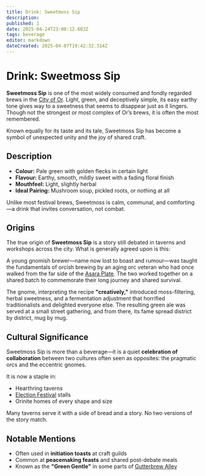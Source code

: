 ```yaml
---
title: Drink: Sweetmoss Sip
description: 
published: 1
date: 2025-04-24T23:08:12.683Z
tags: beverage
editor: markdown
dateCreated: 2025-04-07T19:42:32.314Z
---
```


# Drink: Sweetmoss Sip
**Sweetmoss Sip** is one of the most widely consumed and fondly regarded brews in the [City of Or](/geography/settlement/city/city-of-or.md). Light, green, and deceptively simple, its easy earthy tone gives way to a sweetness that seems to disappear just as it lingers. Though not the strongest or most complex of Or’s brews, it is often the most remembered.

Known equally for its taste and its tale, Sweetmoss Sip has become a symbol of unexpected unity and the joy of shared craft.

## Description
- **Colour:** Pale green with golden flecks in certain light
- **Flavour:** Earthy, smooth, mildly sweet with a fading floral finish
- **Mouthfeel:** Light, slightly herbal
- **Ideal Pairing:** Mushroom soup, pickled roots, or nothing at all

Unlike most festival brews, Sweetmoss is calm, communal, and comforting—a drink that invites conversation, not combat.

## Origins
The true origin of **Sweetmoss Sip** is a story still debated in taverns and workshops across the city. What is generally agreed upon is this:

A young gnomish brewer—name now lost to boast and rumour—was taught the fundamentals of orcish brewing by an aging orc veteran who had once walked from the far side of the [Asara Plate](/geography/scale/asara-plate.md). The two worked together on a shared batch to commemorate their long journey and shared survival.

The gnome, interpreting the recipe **"creatively,"** introduced moss-filtering, herbal sweetness, and a fermentation adjustment that horrified traditionalists and delighted everyone else. The resulting green ale was served at a small street gathering, and from there, its fame spread district by district, mug by mug.

## Cultural Significance
Sweetmoss Sip is more than a beverage—it is a quiet **celebration of collaboration** between two cultures often seen as opposites: the pragmatic orcs and the eccentric gnomes.

It is now a staple in:
- Hearthring taverns
- [Election Festival](/geography/settlement/city/city-of-or/election-festival.md) stalls
- Orinite homes of every shape and size

Many taverns serve it with a side of bread and a story. No two versions of the story match.

## Notable Mentions
- Often used in **initiation toasts** at craft guilds
- Common at **peacemaking feasts** and shared post-debate meals
- Known as the **"Green Gentle"** in some parts of [Gutterbrew Alley](/geography/settlement/city/city-of-or/district/gutterbrew-alley.md)
